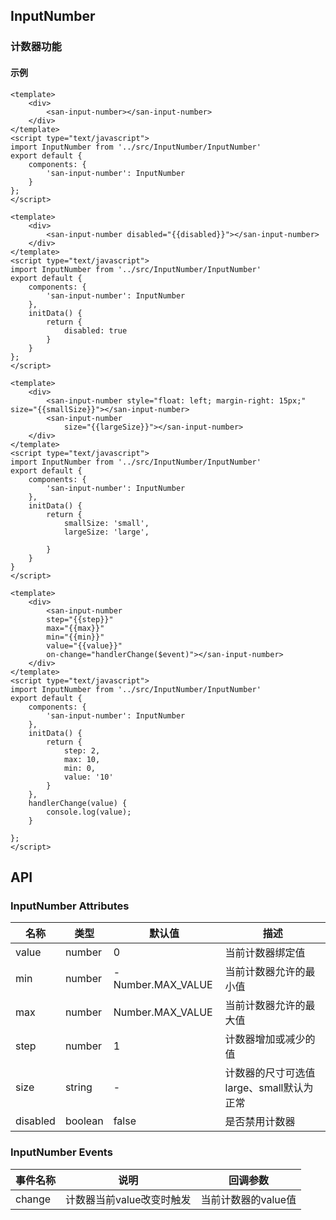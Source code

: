 ## InputNumber

### 计数器功能


#### 示例

``` san 基础用法
<template>
    <div>
        <san-input-number></san-input-number>
    </div>
</template>
<script type="text/javascript">
import InputNumber from '../src/InputNumber/InputNumber'
export default {
    components: {
        'san-input-number': InputNumber
    }
};
</script>
```

``` san 禁用状态
<template>
    <div>
        <san-input-number disabled="{{disabled}}"></san-input-number>
    </div>
</template>
<script type="text/javascript">
import InputNumber from '../src/InputNumber/InputNumber'
export default {
    components: {
        'san-input-number': InputNumber
    },
    initData() {
        return {
            disabled: true
        }
    }
};
</script>
```

``` san 额外提供了 large、small 两种尺寸的数字输入框
<template>
    <div>
        <san-input-number style="float: left; margin-right: 15px;" size="{{smallSize}}"></san-input-number>
        <san-input-number 
            size="{{largeSize}}"></san-input-number>
    </div>
</template>
<script type="text/javascript">
import InputNumber from '../src/InputNumber/InputNumber'
export default {
    components: {
        'san-input-number': InputNumber
    },
    initData() {
        return {
            smallSize: 'small',
            largeSize: 'large',
            
        }
    }
}
</script>
```

``` san 允许定义递增递减数值控制
<template>
    <div>
        <san-input-number
        step="{{step}}"
        max="{{max}}"
        min="{{min}}"
        value="{{value}}"
        on-change="handlerChange($event)"></san-input-number>
    </div>
</template>
<script type="text/javascript">
import InputNumber from '../src/InputNumber/InputNumber'
export default {
    components: {
        'san-input-number': InputNumber
    },
    initData() {
        return {
            step: 2,
            max: 10,
            min: 0,
            value: '10'
        }
    },
    handlerChange(value) {
        console.log(value);
    }

};
</script>
```

## API

### InputNumber Attributes

| 名称 | 类型 | 默认值 | 描述|
| --- | --- | --- | --- |
| value| number | 0 | 当前计数器绑定值 |
| min| number | -Number.MAX_VALUE | 当前计数器允许的最小值|
| max | number | Number.MAX_VALUE| 当前计数器允许的最大值|
| step | number | 1 | 计数器增加或减少的值 |
| size | string | - | 计数器的尺寸可选值large、small默认为正常 |
|disabled| boolean | false | 是否禁用计数器|

### InputNumber Events
| 事件名称 | 说明 | 回调参数|
| --- | --- | --- |
| change | 计数器当前value改变时触发 | 当前计数器的value值 |
